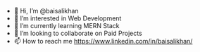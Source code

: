 - 👋 Hi, I’m @baisalikhan
- 👀 I’m interested in Web Development
- 🌱 I’m currently learning MERN Stack
- 💞️ I’m looking to collaborate on Paid Projects
- 📫 How to reach me https://www.linkedin.com/in/baisalikhan/

<!---
baisalikhan/baisalikhan is a ✨ special ✨ repository because its `README.md` (this file) appears on your GitHub profile.
You can click the Preview link to take a look at your changes.
--->
